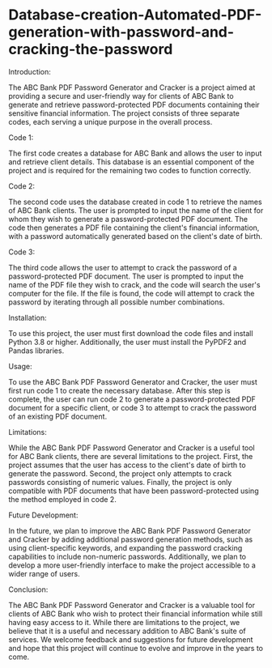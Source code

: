 # Database-creation-Automated-PDF-generation-with-password-and-cracking-the-password

Introduction:

The ABC Bank PDF Password Generator and Cracker is a project aimed at providing a secure and user-friendly way for clients of ABC Bank to generate and retrieve password-protected PDF documents containing their sensitive financial information. The project consists of three separate codes, each serving a unique purpose in the overall process.

Code 1:

The first code creates a database for ABC Bank and allows the user to input and retrieve client details. This database is an essential component of the project and is required for the remaining two codes to function correctly.

Code 2:

The second code uses the database created in code 1 to retrieve the names of ABC Bank clients. The user is prompted to input the name of the client for whom they wish to generate a password-protected PDF document. The code then generates a PDF file containing the client's financial information, with a password automatically generated based on the client's date of birth.

Code 3:

The third code allows the user to attempt to crack the password of a password-protected PDF document. The user is prompted to input the name of the PDF file they wish to crack, and the code will search the user's computer for the file. If the file is found, the code will attempt to crack the password by iterating through all possible number combinations.

Installation:

To use this project, the user must first download the code files and install Python 3.8 or higher. Additionally, the user must install the PyPDF2 and Pandas libraries.

Usage:

To use the ABC Bank PDF Password Generator and Cracker, the user must first run code 1 to create the necessary database. After this step is complete, the user can run code 2 to generate a password-protected PDF document for a specific client, or code 3 to attempt to crack the password of an existing PDF document.

Limitations:

While the ABC Bank PDF Password Generator and Cracker is a useful tool for ABC Bank clients, there are several limitations to the project. First, the project assumes that the user has access to the client's date of birth to generate the password. Second, the project only attempts to crack passwords consisting of numeric values. Finally, the project is only compatible with PDF documents that have been password-protected using the method employed in code 2.

Future Development:

In the future, we plan to improve the ABC Bank PDF Password Generator and Cracker by adding additional password generation methods, such as using client-specific keywords, and expanding the password cracking capabilities to include non-numeric passwords. Additionally, we plan to develop a more user-friendly interface to make the project accessible to a wider range of users.


Conclusion:

The ABC Bank PDF Password Generator and Cracker is a valuable tool for clients of ABC Bank who wish to protect their financial information while still having easy access to it. While there are limitations to the project, we believe that it is a useful and necessary addition to ABC Bank's suite of services. We welcome feedback and suggestions for future development and hope that this project will continue to evolve and improve in the years to come.
